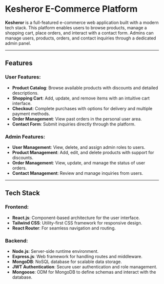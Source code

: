 # Kesheror E-Commerce Platform

**Kesheror** is a full-featured e-commerce web application built with a modern tech stack. This platform enables users to browse products, manage a shopping cart, place orders, and interact with a contact form. Admins can manage users, products, orders, and contact inquiries through a dedicated admin panel.

---

## Features

### User Features:

- **Product Catalog**: Browse available products with discounts and detailed descriptions.
- **Shopping Cart**: Add, update, and remove items with an intuitive cart interface.
- **Checkout**: Complete purchases with options for delivery and multiple payment methods.
- **Order Management**: View past orders in the personal user area.
- **Contact Form**: Submit inquiries directly through the platform.

### Admin Features:

- **User Management**: View, delete, and assign admin roles to users.
- **Product Management**: Add, edit, and delete products with support for discounts.
- **Order Management**: View, update, and manage the status of user orders.
- **Contact Management**: Review and manage inquiries from users.

---

## Tech Stack

### Frontend:

- **React.js**: Component-based architecture for the user interface.
- **Tailwind CSS**: Utility-first CSS framework for responsive design.
- **React Router**: For seamless navigation and routing.

### Backend:

- **Node.js**: Server-side runtime environment.
- **Express.js**: Web framework for handling routes and middleware.
- **MongoDB**: NoSQL database for scalable data storage.
- **JWT Authentication**: Secure user authentication and role management.
- **Mongoose**: ODM for MongoDB to define schemas and interact with the database.
